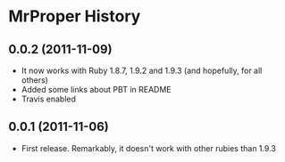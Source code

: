 # MrProper History

## 0.0.2 (2011-11-09)

* It now works with Ruby 1.8.7, 1.9.2 and 1.9.3 (and hopefully, for all others)
* Added some links about PBT in README
* Travis enabled

## 0.0.1 (2011-11-06)

* First release. Remarkably, it doesn't work with other rubies than 1.9.3